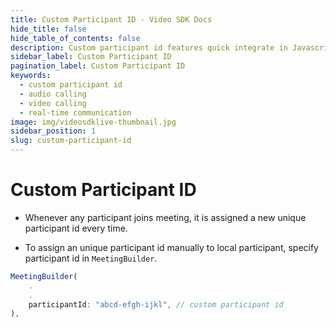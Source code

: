 ```yaml
---
title: Custom Participant ID - Video SDK Docs
hide_title: false
hide_table_of_contents: false
description: Custom participant id features quick integrate in Javascript, React JS, Android, IOS, React Native, Flutter with Video SDK to add live video & audio conferencing to your applications.
sidebar_label: Custom Participant ID
pagination_label: Custom Participant ID
keywords:
  - custom participant id
  - audio calling
  - video calling
  - real-time communication
image: img/videosdklive-thumbnail.jpg
sidebar_position: 1
slug: custom-participant-id
---
```


# Custom Participant ID

- Whenever any participant joins meeting, it is assigned a new unique participant id every time.

- To assign an unique participant id manually to local participant, specify participant id in `MeetingBuilder`.

```js
MeetingBuilder(
    .
    .
    participantId: "abcd-efgh-ijkl", // custom participant id
),
```
